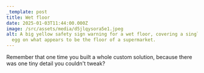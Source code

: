 ```yaml
---
_template: post
title: Wet floor
date: 2025-01-03T11:44:00.000Z
image: /src/assets/media/d5jlqysora5e1.jpeg
alt: A big yellow safety sign warning for a wet floor, covering a single broken
  egg on what appears to be the floor of a supermarket.
---
```

Remember that one time you built a whole custom solution, because there was one tiny detail you couldn't tweak?
